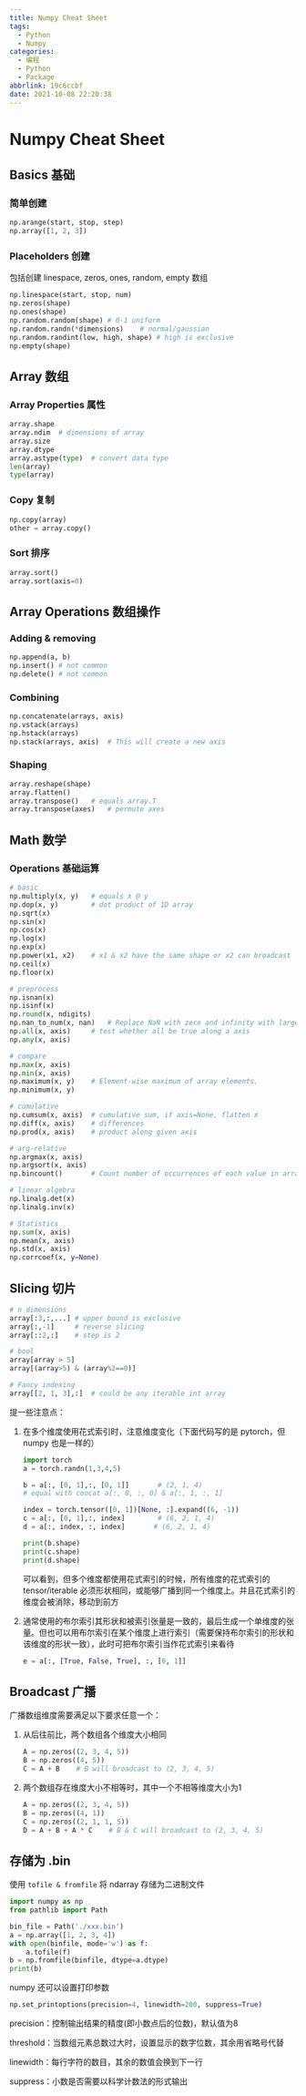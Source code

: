 ```yaml
---
title: Numpy Cheat Sheet
tags:
  - Python
  - Numpy
categories:
  - 编程
  - Python
  - Package
abbrlink: 19c6ccbf
date: 2021-10-08 22:20:38
---
```

# Numpy Cheat Sheet

## Basics 基础

### 简单创建

```python
np.arange(start, stop, step)
np.array([1, 2, 3])
```

### Placeholders 创建

包括创建 linespace, zeros, ones, random, empty 数组

```python
np.linespace(start, stop, num)
np.zeros(shape)
np.ones(shape)
np.random.random(shape)	# 0-1 uniform
np.random.randn(*dimensions)	# normal/gaussian
np.random.randint(low, high, shape)	# high is exclusive
np.empty(shape)
```

## Array 数组

### Array Properties 属性

```python
array.shape
array.ndim	# dimensions of array
array.size
array.dtype
array.astype(type)	# convert data type
len(array)
type(array)
```

### Copy 复制

```python
np.copy(array)
other = array.copy()
```

### Sort 排序

```python
array.sort()
array.sort(axis=0)
```

## Array Operations 数组操作

### Adding & removing

```python
np.append(a, b)
np.insert()	# not common
np.delete()	# not common
```

### Combining

```python
np.concatenate(arrays, axis)
np.vstack(arrays)
np.hstack(arrays)
np.stack(arrays, axis)	# This will create a new axis
```

### Shaping

```python
array.reshape(shape)
array.flatten()
array.transpose()	# equals array.T
array.transpose(axes)	# permute axes
```

## Math 数学

### Operations 基础运算

```python
# basic
np.multiply(x, y)	# equals x @ y
np.dop(x, y)		# dot product of 1D array
np.sqrt(x)
np.sin(x)
np.cos(x)
np.log(x)
np.exp(x)
np.power(x1, x2)	# x1 & x2 have the same shape or x2 can broadcast
np.ceil(x)
np.floor(x)

# preprocess
np.isnan(x)
np.isinf(x)
np.round(x, ndigits)
np.nan_to_num(x, nan)	# Replace NaN with zero and infinity with large finite numbers (default behaviour) or with the numbers defined by the user using the nan, posinf and/or neginf keywords.
np.all(x, axis)		# test whether all be true along a axis
np.any(x, axis)

# compare
np.max(x, axis)
np.min(x, axis)
np.maximum(x, y)	# Element-wise maximum of array elements.
np.minimum(x, y)

# cumulative
np.cumsum(x, axis)	# cumulative sum, if axis=None, flatten x
np.diff(x, axis)	# differences
np.prod(x, axis)	# product along given axis

# arg-relative
np.argmax(x, axis)
np.argsort(x, axis)
np.bincount()		# Count number of occurrences of each value in array of non-negative ints.

# linear algebra
np.linalg.det(x)
np.linalg.inv(x)

# Statistics
np.sum(x, axis)
np.mean(x, axis)
np.std(x, axis)
np.corrcoef(x, y=None)
```

## Slicing 切片

```python
# n dimensions
array[:3,:,...]	# upper bound is exclusive
array[:,-1]		# reverse slicing
array[::2,:]	# step is 2

# bool
array[array > 5]
array[(array>5) & (array%2==0)]

# Fancy indexing
array[[2, 1, 3],:]	# could be any iterable int array
```

提一些注意点：

1. 在多个维度使用花式索引时，注意维度变化（下面代码写的是 pytorch，但 numpy 也是一样的）

   ```python
   import torch
   a = torch.randn(1,3,4,5)
   
   b = a[:, [0, 1],:, [0, 1]]    	# (2, 1, 4)
   # equal with concat a[:, 0, :, 0] & a[:, 1, :, 1]
   
   index = torch.tensor([0, 1])[None, :].expand((6, -1))
   c = a[:, [0, 1],:, index]    	# (6, 2, 1, 4)
   d = a[:, index, :, index]       # (6, 2, 1, 4)
   
   print(b.shape)
   print(c.shape)
   print(d.shape)
   ```

   可以看到，但多个维度都使用花式索引的时候，所有维度的花式索引的 tensor/iterable 必须形状相同，或能够广播到同一个维度上。并且花式索引的维度会被消除，移动到前方

2. 通常使用的布尔索引其形状和被索引张量是一致的，最后生成一个单维度的张量。但也可以用布尔索引在某个维度上进行索引（需要保持布尔索引的形状和该维度的形状一致），此时可把布尔索引当作花式索引来看待

   ```python
   e = a[:, [True, False, True], :, [0, 1]]
   ```

## Broadcast 广播

广播数组维度需要满足以下要求任意一个：

1. 从后往前比，两个数组各个维度大小相同

   ```python
   A = np.zeros((2, 3, 4, 5))
   B = np.zeros((4, 5))
   C = A + B	# B will broadcast to (2, 3, 4, 5)
   ```

2. 两个数组存在维度大小不相等时，其中一个不相等维度大小为1

   ```python
   A = np.zeros((2, 3, 4, 5))
   B = np.zeros((4, 1))
   C = np.zeros((2, 1, 1, 5))
   D = A + B + A * C	# B & C will broadcast to (2, 3, 4, 5)
   ```

## 存储为 .bin

使用 `tofile & fromfile` 将 ndarray 存储为二进制文件

```python
import numpy as np
from pathlib import Path

bin_file = Path('./xxx.bin')
a = np.array([1, 2, 3, 4])
with open(binfile, mode='w') as f:
    a.tofile(f)
b = np.fromfile(binfile, dtype=a.dtype)
print(b)
```

numpy 还可以设置打印参数

```python
np.set_printoptions(precision=4, linewidth=200, suppress=True)
```

precision：控制输出结果的精度(即小数点后的位数)，默认值为8

threshold：当数组元素总数过大时，设置显示的数字位数，其余用省略号代替

linewidth：每行字符的数目，其余的数值会换到下一行

suppress：小数是否需要以科学计数法的形式输出


